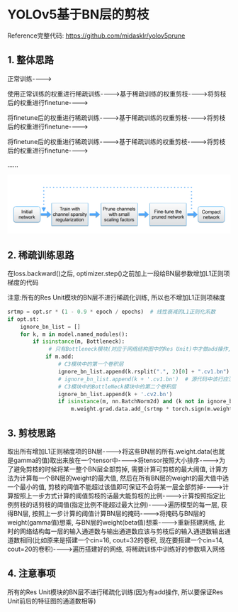 # YOLOv5基于BN层的剪枝

Reference完整代码: https://github.com/midasklr/yolov5prune

## 1. 整体思路

正常训练---->

使用正常训练的权重进行稀疏训练---->基于稀疏训练的权重剪枝---->将剪枝后的权重进行finetune---->

将finetune后的权重进行稀疏训练---->基于稀疏训练的权重剪枝---->将剪枝后的权重进行finetune---->

将finetune后的权重进行稀疏训练---->基于稀疏训练的权重剪枝---->将剪枝后的权重进行finetune---->

......

![](assets/process.png)

## 2. 稀疏训练思路

在loss.backward()之后, optimizer.step()之前加上一段给BN层参数增加L1正则项梯度的代码

注意:所有的Res Unit模块的BN层不进行稀疏化训练, 所以也不增加L1正则项梯度

```python
srtmp = opt.sr * (1 - 0.9 * epoch / epochs)  # 线性衰减的L1正则化系数
if opt.st:
    ignore_bn_list = []
    for k, m in model.named_modules():
        if isinstance(m, Bottleneck):
             # 只有Bottleneck模块(对应于网络结构图中的Res Unit)中才做add操作, 所以不能剪
            if m.add:       
                # C3模块中的第一个卷积层
                ignore_bn_list.append(k.rsplit(".", 2)[0] + ".cv1.bn")
                # ignore_bn_list.append(k + '.cv1.bn')  # 源代码中该行应注释, 对应于prune.py中该行也应注释 	
                # C3模块中的BottleNeck模块中的第二个卷积层
                ignore_bn_list.append(k + '.cv2.bn')  
                if isinstance(m, nn.BatchNorm2d) and (k not in ignore_bn_list):
                    m.weight.grad.data.add_(srtmp * torch.sign(m.weight.data))  # L1
```

## 3. 剪枝思路

取出所有增加L1正则梯度项的BN层---->将这些BN层的所有.weight.data(也就是gamma的值)取出来放在一个tensor中---->将tensor按照大小排序---->为了避免剪枝的时候将某一整个BN层全部剪掉, 需要计算可剪枝的最大阈值, 计算方法为计算每一个BN层的weight的最大值, 然后在所有BN层的weight的最大值中选一个最小的值, 剪枝的阈值不能超过该值即可保证不会将某一层全部剪掉---->计算按照上一步方式计算的阈值剪枝的话最大能剪枝的比例---->计算按照指定比例剪枝的话剪枝的阈值(指定比例不能超过最大比例)---->遍历模型的每一层, 获得BN层, 按照上一步计算的阈值计算BN层的掩码---->将掩码与BN层的weight(gamma值)想乘, 与BN层的weight(beta值)想乘---->重新搭建网络, 此时的网络结构每一层的输入通道数与输出通道数应该与剪枝后的输入通道数输出通道数相同(比如原来是搭建一个cin=16, cout=32的卷积, 现在要搭建一个cin=14, cout=20的卷积)---->遍历搭建好的网络, 将稀疏训练中训练好的参数填入网络

## 4. 注意事项

 所有的Res Unit模块的BN层不进行稀疏化训练(因为有add操作, 所以要保证Res Unit前后的特征图的通道数相等)

